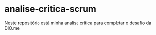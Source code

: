 # analise-critica-scrum
Neste repositório está minha analise crítica para completar o desafio da DIO.me
